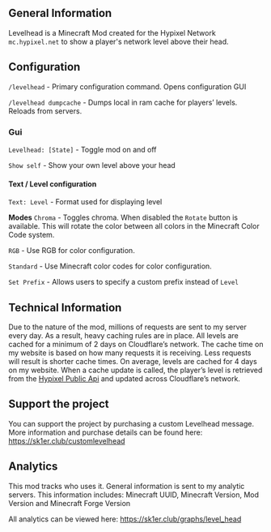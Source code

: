 ## General Information
Levelhead is a Minecraft Mod created for the Hypixel Network `mc.hypixel.net` to show a player's network level above their head.

## Configuration
`/levelhead` - Primary configuration command. Opens configuration GUI

`/levelhead dumpcache` - Dumps local in ram cache for players’ levels. Reloads from servers.


### Gui 
`Levelhead: [State]` - Toggle mod on and off

`Show self` - Show your own level above your head


#### Text / Level configuration 

`Text: Level` - Format used for displaying level

**Modes**
`Chroma` - Toggles chroma. When disabled the `Rotate` button is available.  This will rotate the color between all colors in the Minecraft Color Code system.

`RGB` - Use RGB for color configuration.

`Standard` - Use Minecraft color codes for color configuration.


`Set Prefix` - Allows users to specify a custom prefix instead of `Level`

## Technical Information
Due to the nature of the mod, millions of requests are sent to my server every day. As a result, heavy caching rules are in place. All levels are cached for a minimum of 2 days on Cloudflare’s network. The cache time on my website is based on how many requests it is receiving. Less requests will result is shorter cache times. On average, levels are cached for 4 days on my website. When a cache update is called, the player’s level is retrieved from the [Hypixel Public Api](https://api.hypixel.net) and updated across Cloudflare’s network. 

## Support the project
You can support the project by purchasing a custom Levelhead message. More information and purchase details can be found here: https://sk1er.club/customlevelhead

## Analytics
This mod tracks who uses it. General information is sent to my analytic servers. This information includes: Minecraft UUID, Minecraft Version, Mod Version and Minecraft Forge Version

All analytics can be viewed here: https://sk1er.club/graphs/level_head

